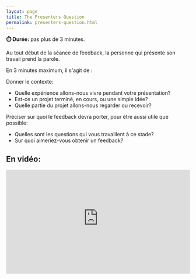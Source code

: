 ```yaml
---
layout: page
title: The Presenters Question
permalink: presenters-question.html
---
```


**⏱️ Durée:** pas plus de 3 minutes.

Au tout début de la séance de feedback, la personne qui présente son travail prend la parole. 

En 3 minutes maximum, il s'agit de :

Donner le contexte:

- Quelle expérience allons-nous vivre pendant votre présentation? 
- Est-ce un projet terminé, en cours, ou une simple idée? 
- Quelle partie du projet allons-nous regarder ou recevoir? 

Préciser sur quoi le feedback devra porter, pour être aussi utile que possible:

- Quelles sont les questions qui vous travaillent à ce stade? 
- Sur quoi aimeriez-vous obtenir un feedback? 

## En vidéo:

<iframe width="100%" style="aspect-ratio: 16 / 9;" src="https://www.youtube-nocookie.com/embed/eid5KX5vDPI" title="YouTube video player" frameborder="0" allow="accelerometer; autoplay; clipboard-write; encrypted-media; gyroscope; picture-in-picture" allowfullscreen></iframe>